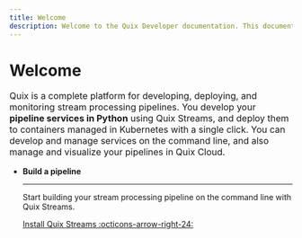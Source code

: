 ```yaml
---
title: Welcome
description: Welcome to the Quix Developer documentation. This documentation includes guides, tutorials, and API references for using Quix Cloud, Quix Streams, and Quix Bring Your Own Cluster (BYOC).
---
```


# Welcome

<p style="font-size: 1rem;">Quix is a complete platform for developing, deploying, and monitoring stream processing pipelines. You develop your <b>pipeline services in Python</b> using Quix Streams, and deploy them to containers managed in Kubernetes with a single click. You can develop and manage services on the command line, and also manage and visualize your pipelines in Quix Cloud.</p>

<div class="grid cards" markdown>

- __Build a pipeline__

    ---

    Start building your stream processing pipeline on the command line with Quix Streams.

    [Install Quix Streams :octicons-arrow-right-24:](./install.md)

</div>